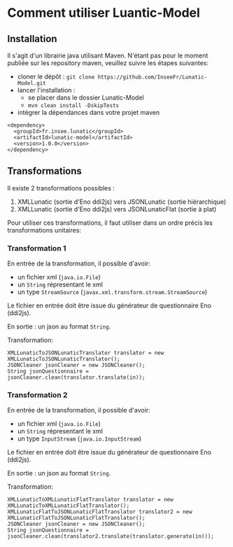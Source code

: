# Comment utiliser Luantic-Model

## Installation
Il s'agit d'un librairie java utilisant Maven.
N'étant pas pour le moment publiée sur les repository maven, veuillez suivre les étapes suivantes:
- cloner le dépôt : `git clone https://github.com/InseeFr/Lunatic-Model.git`
- lancer l'installation : 
	- se placer dans le dossier Lunatic-Model
	- `mvn clean install -DskipTests`
- intégrer la dépendances dans votre projet maven 

```xml=
<dependency>
  <groupId>fr.insee.lunatic</groupId>
  <artifactId>lunatic-model</artifactId>
  <version>1.0.0</version>
</dependency>
```

## Transformations
Il existe 2 transformations possibles :
1. XMLLunatic (sortie d'Eno ddi2js) vers JSONLunatic (sortie hiérarchique)
2. XMLLunatic (sortie d'Eno ddi2js) vers JSONLunaticFlat (sortie à plat)

Pour utiliser ces transformations, il faut utiliser dans un ordre précis les transformations unitaires:

### Transformation 1
En entrée de la transformation, il possible d'avoir:
- un fichier xml (`java.io.File`)
- un `String` répresentant le xml
- un type `StreamSource` (`javax.xml.transform.stream.StreamSource`)

Le fichier en entrée doit être issue du générateur de questionnaire Eno (ddi2js).

En sortie :  un json au format `String`.

Transformation:
```java=
XMLLunaticToJSONLunaticTranslator translator = new XMLLunaticToJSONLunaticTranslator();
JSONCleaner jsonCleaner = new JSONCleaner();
String jsonQuestionnaire = jsonCleaner.clean(translator.translate(in));
```

### Transformation 2
En entrée de la transformation, il possible d'avoir:
- un fichier xml (`java.io.File`)
- un `String` répresentant le xml
- un type `InputStream` (`java.io.InputStream`)

Le fichier en entrée doit être issue du générateur de questionnaire Eno (ddi2js).

En sortie :  un json au format `String`.

Transformation:
```java=
XMLLunaticToXMLLunaticFlatTranslator translator = new XMLLunaticToXMLLunaticFlatTranslator();
XMLLunaticFlatToJSONLunaticFlatTranslator translator2 = new XMLLunaticFlatToJSONLunaticFlatTranslator();
JSONCleaner jsonCleaner = new JSONCleaner();
String jsonQuestionnaire = jsonCleaner.clean(translator2.translate(translator.generate(in)));
```
